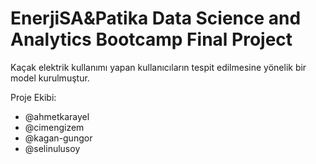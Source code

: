 # EnerjiSA&Patika Data Science and Analytics Bootcamp Final Project

Kaçak elektrik kullanımı yapan kullanıcıların tespit edilmesine yönelik bir model kurulmuştur.

Proje Ekibi: 

- @ahmetkarayel
- @cimengizem
- @kagan-gungor
- @selinulusoy

